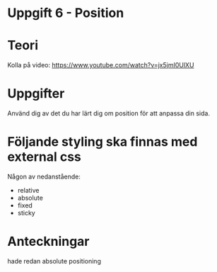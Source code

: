 # Uppgift 6 - Position

# Teori
Kolla på video: https://www.youtube.com/watch?v=jx5jmI0UlXU  

# Uppgifter
Använd dig av det du har lärt dig om position för att anpassa din sida.  

# Följande styling ska finnas med external css
Någon av nedanstående:
- relative  
- absolute  
- fixed  
- sticky

# Anteckningar
hade redan absolute positioning